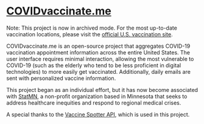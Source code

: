 # [COVIDvaccinate.me](https://covidvaccinate.me)

Note: This project is now in archived mode. For the most up-to-date vaccination locations, please visit the [official U.S. vaccination site](https://www.vaccines.gov/).

COVIDvaccinate.me is an open-source project that aggregates COVID-19 vaccination appointment information across the entire United States. The user interface requires minimal interaction, allowing the most vulnerable to COVID-19 (such as the elderly who tend to be less proficient in digital technologies) to more easily get vaccinated. Additionally, daily emails are sent with personalized vaccine information.

This project began as an individual effort, but it has now become associated with [StatMN](https://statmn.org), a non-profit organization based in Minnesota that seeks to address healthcare inequities and respond to regional medical crises.

A special thanks to the [Vaccine Spotter API](https://www.vaccinespotter.org), which is used in this project.